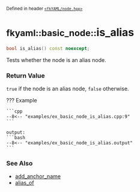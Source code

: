 <small>Defined in header [`<fkYAML/node.hpp>`](https://github.com/fktn-k/fkYAML/blob/develop/include/fkYAML/node.hpp)</small>

# <small>fkyaml::basic_node::</small>is_alias

```cpp
bool is_alias() const noexcept;
```

Tests whether the node is an alias node.  

### **Return Value**

`true` if the node is an alias node, `false` otherwise.  

??? Example

    ```cpp
    --8<-- "examples/ex_basic_node_is_alias.cpp:9"
    ```

    output:
    ```bash
    --8<-- "examples/ex_basic_node_is_alias.output"
    ```

### **See Also**

* [add_anchor_name](add_anchor_name.md)
* [alias_of](alias_of.md)
